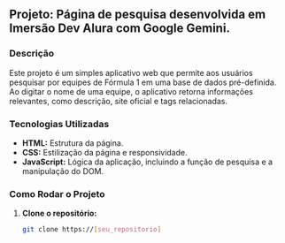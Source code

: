 ## Projeto: Página de pesquisa desenvolvida em Imersão Dev Alura com Google Gemini.

### Descrição
Este projeto é um simples aplicativo web que permite aos usuários pesquisar por equipes de Fórmula 1 em uma base de dados pré-definida. Ao digitar o nome de uma equipe, o aplicativo retorna informações relevantes, como descrição, site oficial e tags relacionadas.

### Tecnologias Utilizadas
* **HTML:** Estrutura da página.
* **CSS:** Estilização da página e responsividade.
* **JavaScript:** Lógica da aplicação, incluindo a função de pesquisa e a manipulação do DOM.

### Como Rodar o Projeto
1. **Clone o repositório:**
   ```bash
   git clone https://[seu_repositorio]
